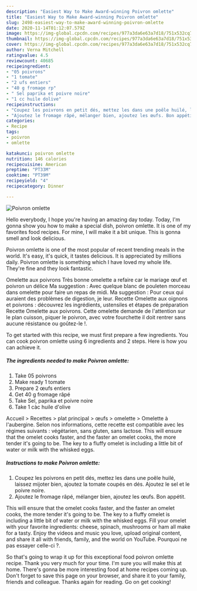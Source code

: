 ```yaml
---
description: "Easiest Way to Make Award-winning Poivron omlette"
title: "Easiest Way to Make Award-winning Poivron omlette"
slug: 2498-easiest-way-to-make-award-winning-poivron-omlette
date: 2020-11-14T01:12:07.579Z
image: https://img-global.cpcdn.com/recipes/977a3da6e63a7d18/751x532cq70/poivron-omlette-photo-principale-de-la-recette.jpg
thumbnail: https://img-global.cpcdn.com/recipes/977a3da6e63a7d18/751x532cq70/poivron-omlette-photo-principale-de-la-recette.jpg
cover: https://img-global.cpcdn.com/recipes/977a3da6e63a7d18/751x532cq70/poivron-omlette-photo-principale-de-la-recette.jpg
author: Verna Mitchell
ratingvalue: 4.5
reviewcount: 40685
recipeingredient:
- "05 poivrons"
- "1 tomate"
- "2 ufs entiers"
- "40 g fromage rp"
- " Sel paprika et poivre noire"
- "1 cc huile dolive"
recipeinstructions:
- "Coupez les poivrons en petit dés, mettez les dans une poêle huilé, laissez mijoter bien, ajoutez la tomate coupés en dés. Ajoutez le sel et le poivre noire."
- "Ajoutez le fromage râpé, mélanger bien, ajoutez les œufs. Bon appétit."
categories:
- Recipe
tags:
- poivron
- omlette

katakunci: poivron omlette 
nutrition: 146 calories
recipecuisine: American
preptime: "PT33M"
cooktime: "PT39M"
recipeyield: "4"
recipecategory: Dinner

---
```



![Poivron omlette](https://img-global.cpcdn.com/recipes/977a3da6e63a7d18/751x532cq70/poivron-omlette-photo-principale-de-la-recette.jpg)

Hello everybody, I hope you're having an amazing day today. Today, I'm gonna show you how to make a special dish, poivron omlette. It is one of my favorites food recipes. For mine, I will make it a bit unique. This is gonna smell and look delicious.

Poivron omlette is one of the most popular of recent trending meals in the world. It's easy, it's quick, it tastes delicious. It is appreciated by millions daily. Poivron omlette is something which I have loved my whole life. They're fine and they look fantastic.

Omelette aux poivrons Très bonne omelette a refaire car le mariage œuf et poivron un délice Ma suggestion : Avec quelque blanc de pouleten morceau dans omelette pour faire un repas de midi. Ma suggestion : Pour ceux qui auraient des problèmes de digestion, je leur. Recette Omelette aux oignons et poivrons : découvrez les ingrédients, ustensiles et étapes de préparation Recette Omelette aux poivrons. Cette omelette demande de l&#39;attention sur le plan cuisson, piquer le poivron, avec votre fourchette il doit rentrer sans aucune résistance ou goûtez-le !.


To get started with this recipe, we must first prepare a few ingredients. You can cook poivron omlette using 6 ingredients and 2 steps. Here is how you can achieve it.

<!--inarticleads1-->

##### The ingredients needed to make Poivron omlette:

1. Take 05 poivrons
1. Make ready 1 tomate
1. Prepare 2 œufs entiers
1. Get 40 g fromage râpé
1. Take  Sel, paprika et poivre noire
1. Take 1 càc huile d&#39;olive


Accueil &gt; Recettes &gt; plat principal &gt; œufs &gt; omelette &gt; Omelette à l&#39;aubergine. Selon nos informations, cette recette est compatible avec les régimes suivants : végétarien, sans gluten, sans lactose. This will ensure that the omelet cooks faster, and the faster an omelet cooks, the more tender it&#39;s going to be. The key to a fluffy omelet is including a little bit of water or milk with the whisked eggs. 

<!--inarticleads2-->

##### Instructions to make Poivron omlette:

1. Coupez les poivrons en petit dés, mettez les dans une poêle huilé, laissez mijoter bien, ajoutez la tomate coupés en dés. Ajoutez le sel et le poivre noire.
1. Ajoutez le fromage râpé, mélanger bien, ajoutez les œufs. Bon appétit.


This will ensure that the omelet cooks faster, and the faster an omelet cooks, the more tender it&#39;s going to be. The key to a fluffy omelet is including a little bit of water or milk with the whisked eggs. Fill your omelet with your favorite ingredients: cheese, spinach, mushrooms or ham all make for a tasty. Enjoy the videos and music you love, upload original content, and share it all with friends, family, and the world on YouTube. Pourquoi ne pas essayer celle-ci ?. 

So that's going to wrap it up for this exceptional food poivron omlette recipe. Thank you very much for your time. I'm sure you will make this at home. There's gonna be more interesting food at home recipes coming up. Don't forget to save this page on your browser, and share it to your family, friends and colleague. Thanks again for reading. Go on get cooking!
